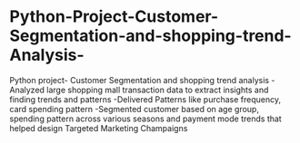 # Python-Project-Customer-Segmentation-and-shopping-trend-Analysis-
Python project- Customer Segmentation and shopping trend analysis
-Analyzed large shopping mall transaction data to extract insights and finding trends and patterns 
-Delivered Patterns like purchase frequency, card spending pattern 
-Segmented customer based on age group, spending pattern across various seasons and payment mode trends that helped design Targeted Marketing Champaigns


